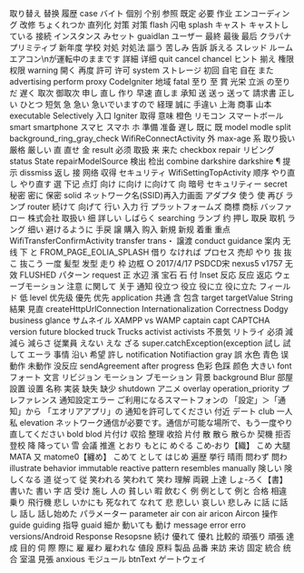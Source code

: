 取り替え
替换
履歴
case
バイト
個別
个别
参照
既定
必要
作业
エンコーディング
改修
ちょくれつか
直列化
対策
对策
flash
闪电
splash
キャスト
キャストしている
接続
インスタンス
みセット
guaidlan
ユーザー
最終
最後
最后
クラパナ
プリミティブ
新年度
学校
対処
対処法
謳う
苦しみ
告訴
訴える
スレッド
ルームエアコン\nが運転中のままです
詳細
详细
quit
cancel
chancel
ヒント
揃え
権限
权限
warning
開く
再度
許可
许可
system
ストレージ
初回
自宅
自在
また
advertising
perform
proxy
CodeIgniter
地域
fatal
至り
至
賞
光栄
立派
の至りだ
遅く
取次
御取次
申し
直し
作り
早速
直しま
承知
送
送っ
送って
請求書
正しい
ひとつ
短気
急
急い
急いでいますので
経理
誠に
手違い
上海
商事
山本
executable
Selectively
入口
Igniter
取得
意味
橙色
リモコン
スマートボール
smart
smartphone
スマヒ
スマホ
ホ
準備
准备
遅し
既に
既
model
modle
split
background_ring_gray_check
WifiReConnectActivity
外
max-age
系
取り扱い
厳格
厳しい
直
直せ
金
result
必须
取扱
来
来た
checkbox
repair
リビング
status
State
repairModelSource
検出
检出
combine
darkshire
darkshire ¶
提示
dissmiss
返し
接
网络
収得
セキュリティ
WifiSettingTopActivity
顺序
やり直し
やり直す
選
下记
点灯
向け
に向け
に向けて
向
暗号
セキュリティー
secret
秘密
密に
保密
solid
ネットワーク名(SSID)再入力画面
アダプタ
使う
使
再び
ランプ
router
続けて
向げて
行い
入力
行
プラットフォームズ
商標
商标
バッファロー
株式会社
取扱い
细
詳しい
しばらく
searching
ランブ
约
押し
取戾
取机
ラング
细い
避けるように
手戻
譲
購入
购入
新規
新规
着重
重点
WifiTransferConfirmActivity
transfer
trans・
譲渡
conduct
guidance
案内
无线
下
と
FROM_PAGE_EOLIA_SPLASH
借り
なければ
プロセス
売却
やり
抜
抜こ
抜こう
一度
髪型
发型
走り
枠
边框
○ 2017/4/17 PSDCD宋 nexus5 v1757
无效
FLUSHED
パターン
request
正
水辺
濱
宝石
石
付
Inset
反応
反应
返応
ウェーブモーション
注意
に関して
关于
通知
役立つ
役立
役に立
役に立た
フィールド
低
level
优先级
優先
优先
application
共通
含
包含
target
targetValue
String
結果
見直
createHttpUrlConnection
Internationalization
Correctness
Dodgy
business
glance
サムネイル
XAMPP vs WAMP
captain
capt
CAPTCHA
version
future
blocked
truck
Trucks
activist
activists
不景気
リトライ
必須
減
減ら
減らさ
従業員
えない
えな
ざる
super.catchException(exception
試し
試して
エーラ
事情
沿い
希望
許し
notification
Notifiaction
gray
誤
水色
青色
误
動作
未動作
没反应
sendAgreement
after
progress
色彩
色踩
颜色
大きい
font
フォート
文言
リビジョン
モーション
ブモーション
背景
background
Blur
部屋
設置
设置
名称
実装
缺失
缺少
shutdown
アニメ
overlay
operation_priority
プレファレンス
通知設定エラー ご利用になるスマートフォンの 「設定」＞「通知」から 「エオリアアプリ」の 通知を許可してください
付近
デート
club
一人
私
elevation
ネットワーク通信が必要です。通信が可能な場所で、もう一度やり直してください
bold
blod
片付け
収拾
整理
收拾
片付
散
散ら
散らか
契機
拒否
登校
降
降ってい
雪
会議
推進
とおり
もとに
めぐる
こめ‐おり【織】
こめ
大腿
MATA
又
matome0【纏め】
こめて
として
はじめ
遍歴
挙行
晴雨
問わず
問わ
illustrate
behavior
immutable
reactive
pattern
resembles
manually
険しい
険しくなる
道
従って
従
笑われる
笑われて
笑わ
理解
両親
上達
しょ‐ろく【書】
書いた
書い
字
店
受け
施し
人の
貧しい
暇
飲むく
例
例として
例と
合格
相違
乗り
飛行機
悲し
いかにも
死なれて
なれて
悲
悲しい
哀しい
悲しみ
に話
に話し
話し
話し始めた
パラメーター
parameter
air con
air
aricon
Aircon
操作
guide
guiding
指导
guaid
細か
動いても
動け
message
error
erro
versions/Android
Response
Resopsne
続け
優れて
優れ
比較的
頑張り
頑張
達成
目的
伺
際
際に
雇
雇わ
雇われな
値段
原料
製品
品番
来訪
来访
固定
統合
统合
室温
見張
anxious
モジュール
btnText
ゲートウェイ

